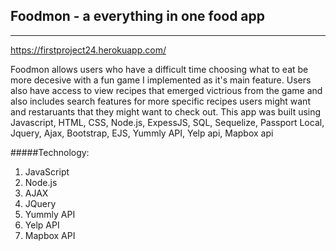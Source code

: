 ## Foodmon - a everything in one food app

---

https://firstproject24.herokuapp.com/

 Foodmon allows users who have a difficult time choosing what to eat be more decesive with a fun game I implemented as it's main feature. Users also have access to view recipes that emerged victrious from the game and also includes search features for more specific recipes users might want and restaruants that they might want to check out. This app was built using Javascript, HTML, CSS, Node.js, ExpessJS, SQL, Sequelize, Passport Local, Jquery, Ajax, Bootstrap, EJS, Yummly API, Yelp api, Mapbox api 

#####Technology:
1. JavaScript
2. Node.js
3. AJAX
4. JQuery
5. Yummly API
6. Yelp API
7. Mapbox API
